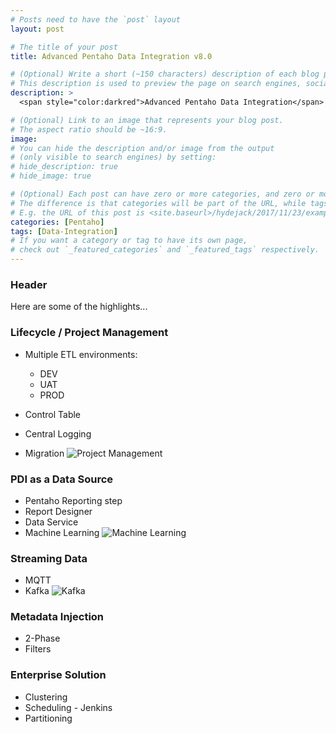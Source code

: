 ```yaml
---
# Posts need to have the `post` layout
layout: post

# The title of your post
title: Advanced Pentaho Data Integration v8.0

# (Optional) Write a short (~150 characters) description of each blog post.
# This description is used to preview the page on search engines, social media, etc.
description: >
  <span style="color:darkred">Advanced Pentaho Data Integration</span> is in Beta, due for an April release..

# (Optional) Link to an image that represents your blog post.
# The aspect ratio should be ~16:9.
image:
# You can hide the description and/or image from the output
# (only visible to search engines) by setting:
# hide_description: true
# hide_image: true

# (Optional) Each post can have zero or more categories, and zero or more tags.
# The difference is that categories will be part of the URL, while tags will not.
# E.g. the URL of this post is <site.baseurl>/hydejack/2017/11/23/example-content/
categories: [Pentaho]
tags: [Data-Integration]
# If you want a category or tag to have its own page,
# check out `_featured_categories` and `_featured_tags` respectively.
---
```

### Header
Here are some of the highlights...

### Lifecycle / Project Management

* Multiple ETL environments:

  + DEV
  + UAT
  + PROD
* Control Table
* Central Logging
* Migration
![Project Management](https://jporeilly.github.io/Pentaho-Training/assets/img/project_overview.png)

### PDI as a Data Source
* Pentaho Reporting step
* Report Designer
* Data Service
* Machine Learning
![Machine Learning](https://jporeilly.github.io/Pentaho-Training/assets/img/machine_learning.jpg)

### Streaming Data
* MQTT
* Kafka
![Kafka](https://jporeilly.github.io/Pentaho-Training/assets/img/kafka.png)

### Metadata Injection
* 2-Phase
* Filters

### Enterprise Solution
* Clustering
* Scheduling - Jenkins
* Partitioning